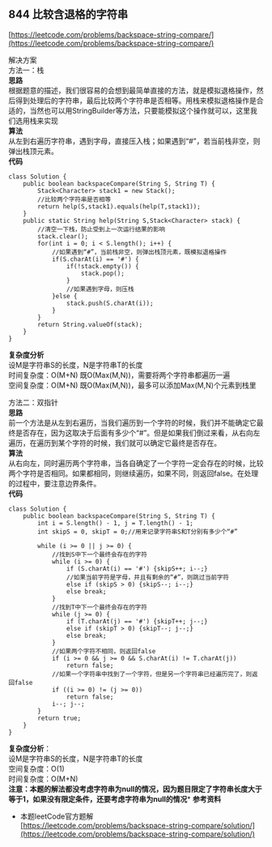 **844 比较含退格的字符串**
---
[https://leetcode.com/problems/backspace-string-compare/](https://leetcode.com/problems/backspace-string-compare/)

解决方案  
方法一：栈  
**思路**  
根据题意的描述，我们很容易的会想到最简单直接的方法，就是模拟退格操作，然后得到处理后的字符串，最后比较两个字符串是否相等。用栈来模拟退格操作是合适的，当然也可以用StringBuilder等方法，只要能模拟这个操作就可以，这里我们选用栈来实现  
**算法**  
从左到右遍历字符串，遇到字母，直接压入栈；如果遇到“#”，若当前栈非空，则弹出栈顶元素。  
**代码**  
```
class Solution {
    public boolean backspaceCompare(String S, String T) {
        Stack<Character> stack1 = new Stack();
        //比较两个字符串是否相等
        return help(S,stack1).equals(help(T,stack1));
    }
    public static String help(String S,Stack<Character> stack) {
        //清空一下栈，防止受到上一次运行结果的影响
        stack.clear();
        for(int i = 0; i < S.length(); i++) {
            //如果遇到“#”，当前栈非空，则弹出栈顶元素，既模拟退格操作
            if(S.charAt(i) == '#') {
                if(!stack.empty()) {
                    stack.pop();
                }
                //如果遇到字母，则压栈
            }else {
                stack.push(S.charAt(i));
            }
        }
        return String.valueOf(stack);
    }
}
```  
**复杂度分析**   
设M是字符串S的长度，N是字符串T的长度   
时间复杂度：O(M+N) 既O(Max(M,N))，需要将两个字符串都遍历一遍   
空间复杂度：O(M+N) 既O(Max(M,N))，最多可以添加Max(M,N)个元素到栈里
  
方法二：双指针  
**思路**  
前一个方法是从左到右遍历，当我们遍历到一个字符的时候，我们并不能确定它最终是否存在，因为这取决于后面有多少个“#”。但是如果我们倒过来看，从右向左遍历，在遍历到某个字符的时候，我们就可以确定它最终是否存在。  
**算法**  
从右向左，同时遍历两个字符串，当各自确定了一个字符一定会存在的时候，比较两个字符是否相同。如果都相同，则继续遍历，如果不同，则返回false。在处理的过程中，要注意边界条件。  
**代码**
```
class Solution {
    public boolean backspaceCompare(String S, String T) {
        int i = S.length() - 1, j = T.length() - 1;
        int skipS = 0, skipT = 0;//用来记录字符串S和T分别有多少个“#”

        while (i >= 0 || j >= 0) { 
            //找到S中下一个最终会存在的字符
            while (i >= 0) { 
                if (S.charAt(i) == '#') {skipS++; i--;}
                //如果当前字符是字母，并且有剩余的“#”，则跳过当前字符
                else if (skipS > 0) {skipS--; i--;}
                else break;
            }
            //找到T中下一个最终会存在的字符
            while (j >= 0) { 
                if (T.charAt(j) == '#') {skipT++; j--;}
                else if (skipT > 0) {skipT--; j--;}
                else break;
            }
            //如果两个字符不相同，则返回false
            if (i >= 0 && j >= 0 && S.charAt(i) != T.charAt(j))
                return false;
            //如果一个字符串中找到了一个字符，但是另一个字符串已经遍历完了，则返回false
            if ((i >= 0) != (j >= 0))
                return false;
            i--; j--;
        }
        return true;
    }
}
```
  
**复杂度分析**：  
设M是字符串S的长度，N是字符串T的长度    
空间复杂度：O(1)  
时间复杂度：O(M+N)  
**注意：本题的解法都没考虑字符串为null的情况，因为题目限定了字符串长度大于等于1，如果没有限定条件，还要考虑字符串为null的情况***
**参考资料**  
- 本题leetCode官方题解  
  [https://leetcode.com/problems/backspace-string-compare/solution/](https://leetcode.com/problems/backspace-string-compare/solution/)